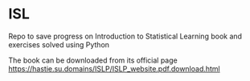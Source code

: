 # ISL
Repo to save progress on Introduction to Statistical Learning book and exercises solved using Python

The book can be downloaded from its official page https://hastie.su.domains/ISLP/ISLP_website.pdf.download.html

